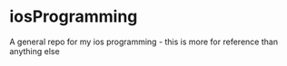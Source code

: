 # iosProgramming

A general repo for my ios programming - this is more for reference than anything else
